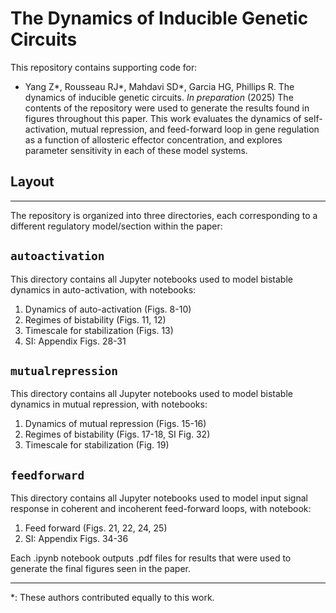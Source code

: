 # The Dynamics of Inducible Genetic Circuits

This repository contains supporting code for:

- Yang Z*, Rousseau RJ*, Mahdavi SD*, Garcia HG, Phillips R. The dynamics of inducible genetic circuits. *In preparation* (2025)
The contents of the repository were used to generate the results found in figures throughout this paper. This work evaluates the dynamics of self-activation, mutual repression, and feed-forward loop in gene regulation as a function of allosteric effector concentration, and explores parameter sensitivity in each of these model systems.

## Layout
---
The repository is organized into three directories, each corresponding to a different regulatory model/section within the paper: 

## `autoactivation`
This directory contains all Jupyter notebooks used to model bistable dynamics in auto-activation, with notebooks:

1. Dynamics of auto-activation (Figs. 8-10)
2. Regimes of bistability (Figs. 11, 12)
3. Timescale for stabilization (Figs. 13)
4. SI: Appendix Figs. 28-31

## `mutualrepression`
This directory contains all Jupyter notebooks used to model bistable dynamics in mutual repression, with notebooks:

1. Dynamics of mutual repression (Figs. 15-16)
2. Regimes of bistability (Figs. 17-18, SI Fig. 32)
3. Timescale for stabilization (Fig. 19)

## `feedforward`
This directory contains all Jupyter notebooks used to model input signal response in coherent and incoherent feed-forward loops, with notebook:

1. Feed forward (Figs. 21, 22, 24, 25)
2. SI: Appendix Figs. 34-36

Each .ipynb notebook outputs .pdf files for results that were used to generate the final figures seen in the paper. 

------------------------------------------
*: These authors contributed equally to this work.
